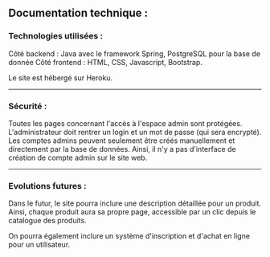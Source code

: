 ## Documentation technique :



### Technologies utilisées :
Côté backend : Java avec le framework Spring, PostgreSQL pour la base de donnée
Côté frontend : HTML, CSS, Javascript, Bootstrap.

Le site est hébergé sur Heroku.

-------------

### Sécurité :

Toutes les pages concernant l'accès à l'espace admin sont protégées.
L'administrateur doit rentrer un login et un mot de passe (qui sera encrypté).
Les comptes admins peuvent seulement être créés manuellement et directement par la base de données.
Ainsi, il n'y a pas d'interface de création de compte admin sur le site web.


-------------

### Evolutions futures :

Dans le futur, le site pourra inclure une description détaillée pour un produit. Ainsi, chaque produit aura sa propre page, accessible par un clic depuis le catalogue des produits.

On pourra également inclure un système d'inscription et d'achat en ligne pour un utilisateur.

